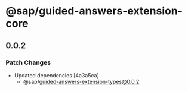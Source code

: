 # @sap/guided-answers-extension-core

## 0.0.2

### Patch Changes

-   Updated dependencies [4a3a5ca]
    -   @sap/guided-answers-extension-types@0.0.2
